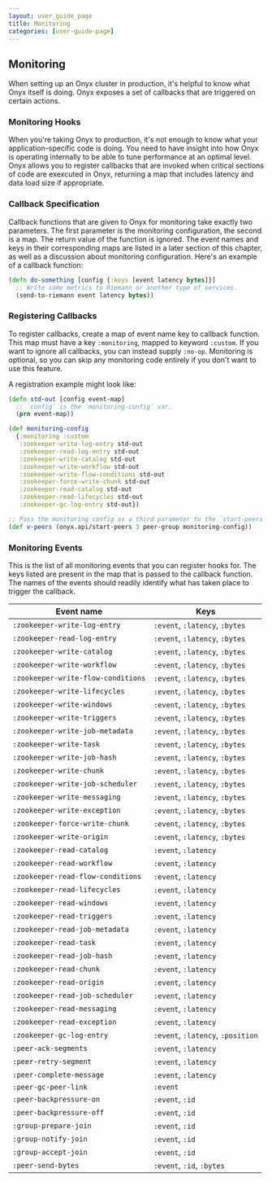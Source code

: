 ```yaml
---
layout: user_guide_page
title: Monitoring
categories: [user-guide-page]
---
```


## Monitoring

When setting up an Onyx cluster in production, it's helpful to know what Onyx itself is doing. Onyx exposes a set of callbacks that are triggered on certain actions.

### Monitoring Hooks

When you're taking Onyx to production, it's not enough to know what your application-specific code is doing. You need to have insight into how Onyx is operating internally to be able to tune performance at an optimal level. Onyx allows you to register callbacks that are invoked when critical sections of code are exexcuted in Onyx, returning a map that includes latency and data load size if appropriate.

### Callback Specification

Callback functions that are given to Onyx for monitoring take exactly two parameters. The first parameter is the monitoring configuration, the second is a map. The return value of the function is ignored. The event names and keys in their corresponding maps are listed in a later section of this chapter, as well as a discussion about monitoring configuration. Here's an example of a callback function:

```clojure
(defn do-something [config {:keys [event latency bytes]}]
  ;; Write some metrics to Riemann or another type of services.
  (send-to-riemann event latency bytes))
```

### Registering Callbacks

To register callbacks, create a map of event name key to callback function. This map must have a key `:monitoring`, mapped to keyword `:custom`. If you want to ignore all callbacks, you can instead supply `:no-op`. Monitoring is optional, so you can skip any monitoring code entirely if you don't want to use this feature.

A registration example might look like:

```clojure
(defn std-out [config event-map]
  ;; `config` is the `monitoring-config` var.
  (prn event-map))

(def monitoring-config
  {:monitoring :custom
   :zookeeper-write-log-entry std-out
   :zookeeper-read-log-entry std-out
   :zookeeper-write-catalog std-out
   :zookeeper-write-workflow std-out
   :zookeeper-write-flow-conditions std-out
   :zookeeper-force-write-chunk std-out
   :zookeeper-read-catalog std-out
   :zookeeper-read-lifecycles std-out
   :zookeeper-gc-log-entry std-out})

;; Pass the monitoring config as a third parameter to the `start-peers` function.
(def v-peers (onyx.api/start-peers 3 peer-group monitoring-config))
```

### Monitoring Events

This is the list of all monitoring events that you can register hooks for. The keys listed are present in the map that is passed to the callback function. The names of the events should readily identify what has taken place to trigger the callback.

Event name                         | Keys                             |
-----------------------------------|----------------------------------|
`:zookeeper-write-log-entry`       | `:event`, `:latency`, `:bytes`   |
`:zookeeper-read-log-entry`        | `:event`, `:latency`, `:bytes`   |
`:zookeeper-write-catalog`         | `:event`, `:latency`, `:bytes`   |
`:zookeeper-write-workflow`        | `:event`, `:latency`, `:bytes`   |
`:zookeeper-write-flow-conditions` | `:event`, `:latency`, `:bytes`   |
`:zookeeper-write-lifecycles`      | `:event`, `:latency`, `:bytes`   |
`:zookeeper-write-windows`         | `:event`, `:latency`, `:bytes`   |
`:zookeeper-write-triggers`        | `:event`, `:latency`, `:bytes`   |
`:zookeeper-write-job-metadata`    | `:event`, `:latency`, `:bytes`   |
`:zookeeper-write-task`            | `:event`, `:latency`, `:bytes`   |
`:zookeeper-write-job-hash`        | `:event`, `:latency`, `:bytes`   |
`:zookeeper-write-chunk`           | `:event`, `:latency`, `:bytes`   |
`:zookeeper-write-job-scheduler`   | `:event`, `:latency`, `:bytes`   |
`:zookeeper-write-messaging`       | `:event`, `:latency`, `:bytes`   |
`:zookeeper-write-exception`       | `:event`, `:latency`, `:bytes`   |
`:zookeeper-force-write-chunk`     | `:event`, `:latency`, `:bytes`   |
`:zookeeper-write-origin`          | `:event`, `:latency`, `:bytes`   |
`:zookeeper-read-catalog`          | `:event`, `:latency`             |
`:zookeeper-read-workflow`         | `:event`, `:latency`             |
`:zookeeper-read-flow-conditions`  | `:event`, `:latency`             |
`:zookeeper-read-lifecycles`       | `:event`, `:latency`             |
`:zookeeper-read-windows`          | `:event`, `:latency`             |
`:zookeeper-read-triggers`         | `:event`, `:latency`             |
`:zookeeper-read-job-metadata`     | `:event`, `:latency`             |
`:zookeeper-read-task`             | `:event`, `:latency`             |
`:zookeeper-read-job-hash`         | `:event`, `:latency`             |
`:zookeeper-read-chunk`            | `:event`, `:latency`             |
`:zookeeper-read-origin`           | `:event`, `:latency`             |
`:zookeeper-read-job-scheduler`    | `:event`, `:latency`             |
`:zookeeper-read-messaging`        | `:event`, `:latency`             |
`:zookeeper-read-exception`        | `:event`, `:latency`             |
`:zookeeper-gc-log-entry`          | `:event`, `:latency`, `:position`|
`:peer-ack-segments`               | `:event`, `:latency`             |
`:peer-retry-segment`              | `:event`, `:latency`             |
`:peer-complete-message`           | `:event`, `:latency`             |
`:peer-gc-peer-link`               | `:event`                         |
`:peer-backpressure-on`            | `:event`, `:id`                  |
`:peer-backpressure-off`           | `:event`, `:id`                  |
`:group-prepare-join`              | `:event`, `:id`                  |
`:group-notify-join`               | `:event`, `:id`                  |
`:group-accept-join`               | `:event`, `:id`                  |
`:peer-send-bytes`                 | `:event`, `:id`, `:bytes`        |
